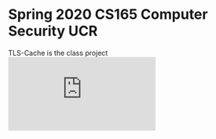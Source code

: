 # Spring 2020 CS165 Computer Security UCR

TLS-Cache is the class project
![TLS-Cache Specs](https://github.com/dgunn001/CS165/blob/master/TLSCache-master/doc/SSL(1).pdf?raw=true)


